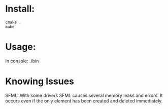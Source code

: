 Install:
========

    cmake .
    make

Usage:
====

In console:
    ./bin

Knowing Issues
==============

SFML:
    With some drivers SFML causes several memory leaks and errors. It occurs even if the only element has been created and deleted immediately.

